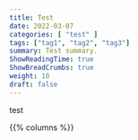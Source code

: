 ```yaml
---
title: Test
date: 2022-03-07
categories: [ "test" ]
tags: ["tag1", "tag2", "tag3"]
summary: Test summary.
ShowReadingTime: true
ShowBreadCrumbs: true
weight: 10
draft: false
---
```


test


{{% columns %}}



